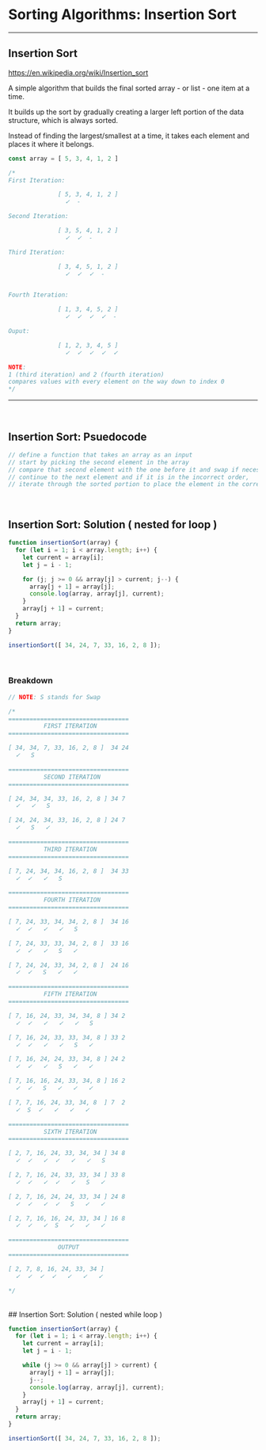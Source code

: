 # Sorting Algorithms: Insertion Sort

---

## Insertion Sort

<https://en.wikipedia.org/wiki/Insertion_sort>

A simple algorithm that builds the final sorted array - or list - one item at a time.

It builds up the sort by gradually creating a larger left portion of the data structure, which is always sorted.

Instead of finding the largest/smallest at a time, it takes each element and places it where it belongs.

```js
const array = [ 5, 3, 4, 1, 2 ]

/*
First Iteration:

              [ 5, 3, 4, 1, 2 ]
                ✓  -

Second Iteration:

              [ 3, 5, 4, 1, 2 ]
                ✓  ✓  -

Third Iteration:

              [ 3, 4, 5, 1, 2 ]
                ✓  ✓  ✓  -


Fourth Iteration:

              [ 1, 3, 4, 5, 2 ]
                ✓  ✓  ✓  ✓  -

Ouput:

              [ 1, 2, 3, 4, 5 ]
                ✓  ✓  ✓  ✓  ✓

NOTE:
1 (third iteration) and 2 (fourth iteration)
compares values with every element on the way down to index 0
*/
```

---

</br>

## Insertion Sort: Psuedocode

```js
// define a function that takes an array as an input
// start by picking the second element in the array
// compare that second element with the one before it and swap if necessary
// continue to the next element and if it is in the incorrect order,
// iterate through the sorted portion to place the element in the correct place
```

</br>

## Insertion Sort: Solution ( nested for loop )

```js
function insertionSort(array) {
  for (let i = 1; i < array.length; i++) {
    let current = array[i];
    let j = i - 1;

    for (j; j >= 0 && array[j] > current; j--) {
      array[j + 1] = array[j];
      console.log(array, array[j], current);
    }
    array[j + 1] = current;
  }
  return array;
}

insertionSort([ 34, 24, 7, 33, 16, 2, 8 ]);
```

</br>

### Breakdown

```js
// NOTE: S stands for Swap

/*
==================================
          FIRST ITERATION
==================================

[ 34, 34, 7, 33, 16, 2, 8 ]  34 24
  ✓   S

==================================
          SECOND ITERATION
==================================

[ 24, 34, 34, 33, 16, 2, 8 ] 34 7
  ✓   ✓   S

[ 24, 24, 34, 33, 16, 2, 8 ] 24 7
  ✓   S   ✓

==================================
          THIRD ITERATION
==================================

[ 7, 24, 34, 34, 16, 2, 8 ]  34 33
  ✓  ✓   ✓   S

==================================
          FOURTH ITERATION
==================================

[ 7, 24, 33, 34, 34, 2, 8 ]  34 16
  ✓  ✓   ✓   ✓   S

[ 7, 24, 33, 33, 34, 2, 8 ]  33 16
  ✓  ✓   ✓   S   ✓

[ 7, 24, 24, 33, 34, 2, 8 ]  24 16
  ✓  ✓   S   ✓   ✓

==================================
          FIFTH ITERATION
==================================

[ 7, 16, 24, 33, 34, 34, 8 ] 34 2
  ✓  ✓   ✓   ✓   ✓   S

[ 7, 16, 24, 33, 33, 34, 8 ] 33 2
  ✓  ✓   ✓   ✓   S   ✓

[ 7, 16, 24, 24, 33, 34, 8 ] 24 2
  ✓  ✓   ✓   S   ✓   ✓

[ 7, 16, 16, 24, 33, 34, 8 ] 16 2
  ✓  ✓   S   ✓   ✓   ✓

[ 7, 7, 16, 24, 33, 34, 8  ] 7  2
  ✓  S  ✓   ✓   ✓   ✓

==================================
          SIXTH ITERATION
==================================

[ 2, 7, 16, 24, 33, 34, 34 ] 34 8
  ✓  ✓   ✓  ✓   ✓   ✓   S

[ 2, 7, 16, 24, 33, 33, 34 ] 33 8
  ✓  ✓   ✓  ✓   ✓   S   ✓

[ 2, 7, 16, 24, 24, 33, 34 ] 24 8
  ✓  ✓   ✓  ✓   S   ✓   ✓

[ 2, 7, 16, 16, 24, 33, 34 ] 16 8
  ✓  ✓   ✓  S   ✓   ✓   ✓

==================================
              OUTPUT
==================================

[ 2, 7, 8, 16, 24, 33, 34 ]
  ✓  ✓  ✓  ✓   ✓   ✓   ✓

*/
```

</br>
## Insertion Sort: Solution ( nested while loop )

```js
function insertionSort(array) {
  for (let i = 1; i < array.length; i++) {
    let current = array[i];
    let j = i - 1;

    while (j >= 0 && array[j] > current) {
      array[j + 1] = array[j];
      j--;
      console.log(array, array[j], current);
    }
    array[j + 1] = current;
  }
  return array;
}

insertionSort([ 34, 24, 7, 33, 16, 2, 8 ]);
```
